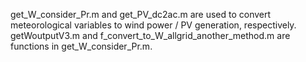 get_W_consider_Pr.m and get_PV_dc2ac.m are used to convert meteorological variables to wind power / PV generation, respectively. 
getWoutputV3.m and f_convert_to_W_allgrid_another_method.m are functions in get_W_consider_Pr.m.
